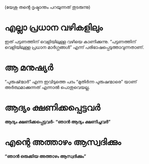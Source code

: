 (യേശു തന്റെ ദൃഷ്ടാന്തം പറയുന്നത് തുടരുന്നു)
# എല്ലാ പ്രധാന വഴികളിലും
ഇത് പട്ടണത്തിന് വെളിയിലുള്ള വഴിയെ കാണിക്കുന്നു. “പട്ടണത്തിന് വെളിയിലുള്ള പ്രധാന മാർഗ്ഗങ്ങൾ” എന്ന് പരിഭാഷപ്പെടുത്താവുന്നതാണ്.
# ആ മനുഷ്യർ
“പുരുഷ്ന്മാർ” എന്ന ഇവിടുത്തെ പദം “മുതിർന്ന പുരുഷന്മാരെ” യാണ് അർത്ഥമാക്കുന്നത് എന്നാൽ പൊതുവെയല്ല.
# ആദ്യം ക്ഷണിക്കപ്പെട്ടവർ
<b>ആദ്യം ക്ഷണിക്കപ്പെട്ടവർ<b>- “ഞാൻ ആദ്യം ക്ഷണിച്ചവർ”
# എന്റെ അത്താഴം ആസ്വദിക്കും
“ഞാൻ ഒരുക്കിയ അത്താഴം ആസ്വദിക്കും”
